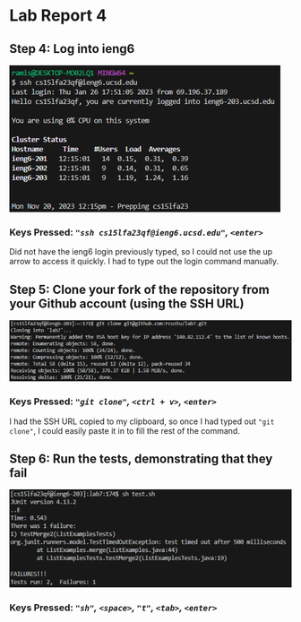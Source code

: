 # **Lab Report 4**

## Step 4: Log into ieng6

![Image](../labreport4-images/labreport4-4.png)

### **Keys Pressed:** *`"ssh cs15lfa23qf@ieng6.ucsd.edu"`,  `<enter>`*

Did not have the ieng6 login previously typed, so I could not use the up arrow to access it quickly. I had to type out the login command manually.

## Step 5: Clone your fork of the repository from your Github account (using the SSH URL)

![Image](../labreport4-images/labreport4-5.png)

### **Keys Pressed:** *`"git clone"`, `<ctrl + v>`, `<enter>`*

I had the SSH URL copied to my clipboard, so once I had typed out `"git clone"`, I could easily paste it in to fill the rest of the command.

## Step 6: Run the tests, demonstrating that they fail

![Image](../labreport4-images/labreport4-6.png)

### **Keys Pressed:** *`"sh"`, `<space>`, `"t"`, `<tab>`, `<enter>`*
